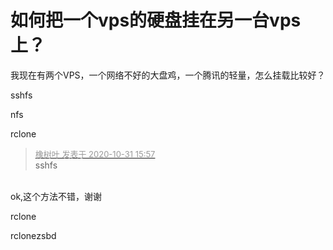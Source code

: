 # 如何把一个vps的硬盘挂在另一台vps上？


我现在有两个VPS，一个网络不好的大盘鸡，一个腾讯的轻量，怎么挂载比较好？

sshfs

nfs

rclone

<div class="quote"><blockquote><font size="2"><a href="https://www.hostloc.com/forum.php?mod=redirect&amp;goto=findpost&amp;pid=9380944&amp;ptid=760628" target="_blank"><font color="#999999">橡树叶 发表于 2020-10-31 15:57</font></a></font><br />
sshfs</blockquote></div><br />
ok,这个方法不错，谢谢

rclone

rclone<img src="static/image/smiley/yct/022.gif" smilieid="42" border="0" alt="" />zsbd
